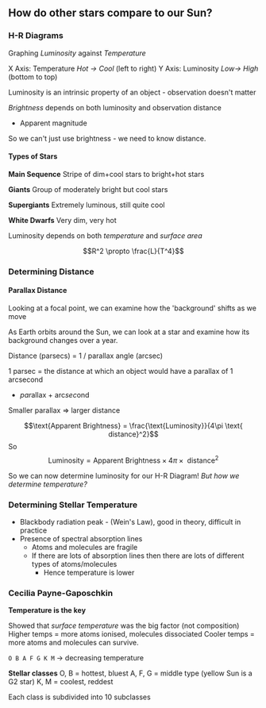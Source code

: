 
## How do other stars compare to our Sun?


### H-R Diagrams

Graphing *Luminosity* against *Temperature*

X Axis: Temperature *Hot -> Cool* (left to right)
Y Axis: Luminosity *Low-> High* (bottom to top)


Luminosity is an intrinsic property of an object - observation doesn't matter

*Brightness* depends on both luminosity and observation distance
- Apparent magnitude

So we can't just use brightness - we need to know distance.

#### Types of Stars

**Main Sequence**
Stripe of dim+cool stars to bright+hot stars

**Giants**
Group of moderately bright but cool stars

**Supergiants**
Extremely luminous, still quite cool

**White Dwarfs**
Very dim, very hot


Luminosity depends on both *temperature* and *surface area*

$$R^2 \propto \frac{L}{T^4}$$

### Determining Distance

#### Parallax Distance
Looking at a focal point, we can examine how the 'background' shifts as we move

As Earth orbits around the Sun, we can look at a star and examine how its background changes over a year.


Distance (parsecs) = 1 / parallax angle (arcsec)

1 parsec = the distance at which an object would have a parallax of 1 arcsecond
- *par*allax + arc*sec*ond

Smaller parallax => larger distance



$$\text{Apparent Brightness} = \frac{\text{Luminosity}}{4\pi \text{ distance}^2}$$
So
$$\text{Luminosity} = \text{Apparent Brightness} \times 4\pi \times \text{ distance}^2$$

So we can now determine luminosity for our H-R Diagram! *But how we determine temperature?*


### Determining Stellar Temperature

- Blackbody radiation peak - (Wein's Law), good in theory, difficult in practice
- Presence of spectral absorption lines
	- Atoms and molecules are fragile
	- If there are lots of absorption lines then there are lots of different types of atoms/molecules
		- Hence temperature is lower



### Cecilia Payne-Gaposchkin
**Temperature is the key**

Showed that *surface temperature* was the big factor (not composition)
Higher temps = more atoms ionised, molecules dissociated
Cooler temps = more atoms and molecules can survive.

`O B A F G K M` -> decreasing temperature

**Stellar classes**
O, B = hottest, bluest
A, F, G = middle type (yellow Sun is a G2 star)
K, M = coolest, reddest

Each class is subdivided into 10 subclasses




